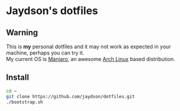 # Jaydson's dotfiles

## Warning
This is **my** personal dotfiles and it may not work as expected in your machine, perhaps you can try it.  
My current OS is [Manjaro](https://manjaro.github.io/), an awesome [Arch Linux](https://www.archlinux.org/) based distribution.  

## Install
```bash
cd ~
git clone https://github.com/jaydson/dotfiles.git
./bootstrap.sh
```
